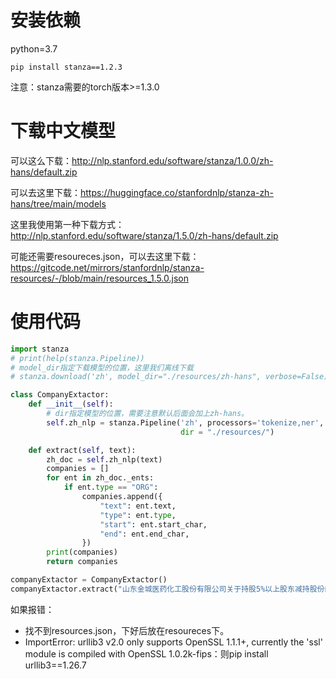 # 安装依赖
python=3.7

```pip install stanza==1.2.3```

注意：stanza需要的torch版本>=1.3.0

# 下载中文模型
可以这么下载：http://nlp.stanford.edu/software/stanza/1.0.0/zh-hans/default.zip

可以去这里下载：https://huggingface.co/stanfordnlp/stanza-zh-hans/tree/main/models

这里我使用第一种下载方式：http://nlp.stanford.edu/software/stanza/1.5.0/zh-hans/default.zip

可能还需要resoureces.json，可以去这里下载：https://gitcode.net/mirrors/stanfordnlp/stanza-resources/-/blob/main/resources_1.5.0.json

# 使用代码
```python
import stanza
# print(help(stanza.Pipeline))
# model_dir指定下载模型的位置，这里我们离线下载
# stanza.download('zh', model_dir="./resources/zh-hans", verbose=False)

class CompanyExtactor:
    def __init__(self):
        # dir指定模型的位置，需要注意默认后面会加上zh-hans。
        self.zh_nlp = stanza.Pipeline('zh', processors='tokenize,ner', verbose=False, use_gpu=False, download_method=None,
                                      dir = "./resources/")

    def extract(self, text):
        zh_doc = self.zh_nlp(text)
        companies = []
        for ent in zh_doc._ents:
            if ent.type == "ORG":
                companies.append({
                    "text": ent.text,
                    "type": ent.type,
                    "start": ent.start_char,
                    "end": ent.end_char,
                })
        print(companies)
        return companies

companyExtactor = CompanyExtactor()
companyExtactor.extract("山东金城医药化工股份有限公司关于持股5%以上股东减持股份的提示性公告本公司及其董事、监事、高级管理人员保证公告内容真实、准确和完整，并对公告中的虚假记载、误导性陈述或者重大遗漏承担责任。")
```
如果报错：
- 找不到resources.json，下好后放在resoureces下。
- ImportError: urllib3 v2.0 only supports OpenSSL 1.1.1+, currently the 'ssl' module is compiled with OpenSSL 1.0.2k-fips：则pip install urllib3==1.26.7
